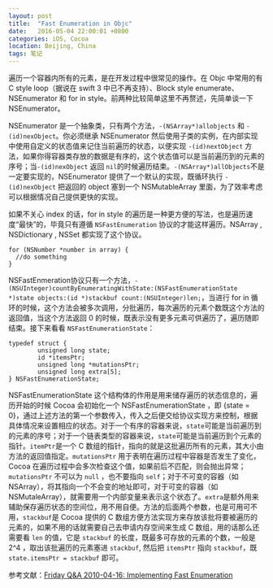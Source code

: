 ```yaml
---
layout: post
title:  "Fast Enumeration in Objc"
date:   2016-05-04 22:00:01 +0800
categories: iOS, Cocoa
location: Beijing, China
tags: 笔记
---
```


遍历一个容器内所有的元素，是在开发过程中很常见的操作。在 Objc 中常用的有 C style loop（据说在 swift 3 中已不再支持）、Block style enumerate、NSEnumerator 和  for in style。前两种比较简单这里不再赘述，先简单谈一下 NSEnumerator。

NSEnumerator 是一个抽象类，只有两个方法，`-(NSArray*)allobjects` 和 `-(id)nexObject`。你必须继承 NSEnumerator 然后使用子类的实例，在内部实现中使用自定义的状态值来记住当前遍历的状态，以便实现 `-(id)nextObject` 方法，如果你得容器类存放的数据是有序的，这个状态值可以是当前遍历到的元素的序号；当`-(id)nexObject` 返回 `nil`的时候遍历结束。`-(NSArray*)allObjects`不是一定要实现的，NSEnumerator 提供了一个默认的实现，既循环执行 `-(id)nexObject` 把返回的 object 塞到一个 NSMutableArray 里面，为了效率考虑可以根据情况自己提供更快的实现。

如果不关心 index 的话，for in style 的遍历是一种更方便的写法，也是遍历速度“最快”的，毕竟只有遵循 `NSFastEnumeration` 协议的才能这样遍历。NSArray , NSDictionary , NSSet 都实现了这个协议。

```objc
for (NSNumber *number in array) {
  //do something
}
```

NSFastEnmeration协议只有一个方法，`- (NSUInteger)countByEnumeratingWithState:(NSFastEnumerationState *)state objects:(id *)stackbuf count:(NSUInteger)len;`，当进行 for in 循环的时候，这个方法会被多次调用，分批遍历，每次遍历的元素个数既这个方法的返回值，当这个方法返回 0 的时候，既表示没有更多元素可供遍历了，遍历随即结束。接下来看看 `NSFastEnumerationState`：

```objc
typedef struct {
		unsigned long state;
		id *itemsPtr;
		unsigned long *mutationsPtr;
		unsigned long extra[5];
} NSFastEnumerationState;
```

NSFastEnumerationState 这个结构体的作用是用来储存遍历的状态信息的，遍历开始的时候 Cocoa 会初始化一个 NSFastEnumerationState ，即 {state = 0}，通过上述方法的第一个参数传入，传入之后便交给协议实现方来控制，根据具体情况来设置相应的状态。对于一个有序的容器来说，`state`可能是当前遍历到的元素的序号；对于一个链表类型的容器来说，`state`可能是当前遍历到个元素的指针。`itemPtr`是一个 C 数组的指针，指向的就是这批遍历所有的元素，其大小由方法的返回值指定。`mutationsPtr` 用于表明在遍历过程中容器是否发生了变化，Cocoa 在遍历过程中会多次检查这个值，如果前后不匹配，则会抛出异常；`mutationsPtr` 不可以为 `null` ，也不要指向 `self`；对于不可变的容器（如 NSArray），将其指向一个不会变的地址即可，对于可变的容器（如 NSMutaleArray），就需要用一个内部变量来表示这个状态了。`extra`是额外用来辅助保存遍历状态的空间位，用不用自便。方法的后面两个参数，也是可用可不用，`stackbuf`是 Cocoa 提供的 C 数组方便方法实现方来存放该批将要被遍历的元素的，如果不用的话就需要自己去申请内存空间来生成 C 数组，用的话那么还需要看 `len` 的值，它是 `stackbuf` 的长度，既最多可存放的元素的个数，一般是 2^4 ，取出该批遍历的元素塞进 `stackbuf`, 然后把 `itemsPtr` 指向 `stackbuf`，既 `state.itemsPtr = stackbuf` 即可。

参考文献：[Friday Q&A 2010-04-16: Implementing Fast Enumeration](https://www.mikeash.com/pyblog/friday-qa-2010-04-16-implementing-fast-enumeration.html)
